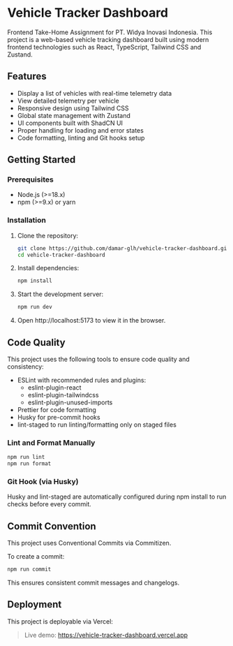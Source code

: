 # Vehicle Tracker Dashboard

Frontend Take-Home Assignment for PT. Widya Inovasi Indonesia. This project is a web-based vehicle tracking dashboard built using modern frontend technologies such as React, TypeScript, Tailwind CSS and Zustand.

## Features

- Display a list of vehicles with real-time telemetry data
- View detailed telemetry per vehicle
- Responsive design using Tailwind CSS
- Global state management with Zustand
- UI components built with ShadCN UI
- Proper handling for loading and error states
- Code formatting, linting and Git hooks setup

## Getting Started

### Prerequisites

- Node.js (>=18.x)
- npm (>=9.x) or yarn

### Installation

1. Clone the repository:

   ```bash
   git clone https://github.com/damar-glh/vehicle-tracker-dashboard.git
   cd vehicle-tracker-dashboard
   ```

2. Install dependencies:

   ```bash
   npm install
   ```

3. Start the development server:

   ```bash
   npm run dev
   ```

4. Open http://localhost:5173 to view it in the browser.

## Code Quality

This project uses the following tools to ensure code quality and consistency:

- ESLint with recommended rules and plugins:
  - eslint-plugin-react
  - eslint-plugin-tailwindcss
  - eslint-plugin-unused-imports
- Prettier for code formatting
- Husky for pre-commit hooks
- lint-staged to run linting/formatting only on staged files

### Lint and Format Manually

```bash
npm run lint
npm run format
```

### Git Hook (via Husky)

Husky and lint-staged are automatically configured during npm install to run checks before every commit.

## Commit Convention

This project uses Conventional Commits via Commitizen.

To create a commit:

```bash
npm run commit
```

This ensures consistent commit messages and changelogs.

## Deployment

This project is deployable via Vercel:

> Live demo: https://vehicle-tracker-dashboard.vercel.app
